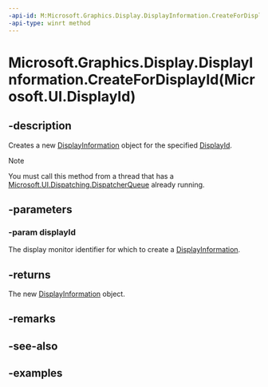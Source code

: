 ```yaml
---
-api-id: M:Microsoft.Graphics.Display.DisplayInformation.CreateForDisplayId(Microsoft.UI.DisplayId)
-api-type: winrt method
---
```


# Microsoft.Graphics.Display.DisplayInformation.CreateForDisplayId(Microsoft.UI.DisplayId)

<!--
public static Microsoft.Graphics.Display.DisplayInformation CreateForDisplayId (Microsoft.UI.DisplayId displayId);
-->

## -description

Creates a new [DisplayInformation](displayinformation.md) object for the specified [DisplayId](/windows/windows-app-sdk/api/winrt/microsoft.ui.displayid).

> [!NOTE]
> You must call this method from a thread that has a [Microsoft.UI.Dispatching.DispatcherQueue](/windows/windows-app-sdk/api/winrt/microsoft.ui.dispatching.dispatcherqueue) already running.

## -parameters

### -param displayId

The display monitor identifier for which to create a [DisplayInformation](displayinformation.md).

## -returns

The new [DisplayInformation](displayinformation.md) object.

## -remarks

## -see-also

## -examples
